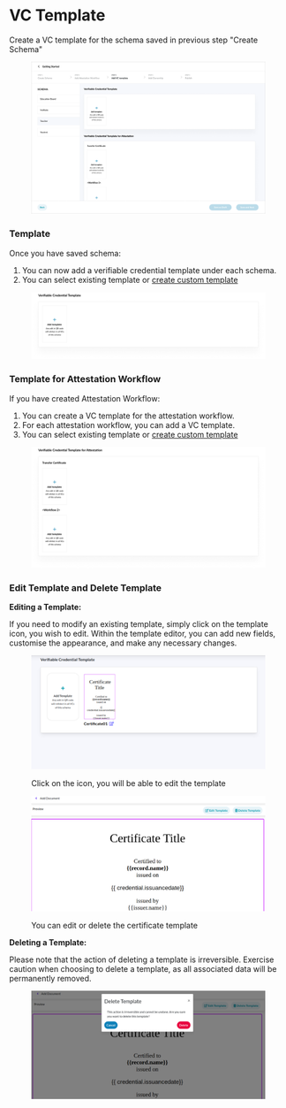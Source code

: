 # VC Template

Create a VC template for the schema saved in previous step "Create Schema"

<figure><img src="../../../../.gitbook/assets/image (22) (2).png" alt=""><figcaption></figcaption></figure>

### Template

Once you have saved schema:

1. You can now add a verifiable credential template under each schema.
2. You can select existing template or [create custom template](https://docs.sunbirdrc.dev/developer-documentation/admin-portal/get-started/vc-template/custom-verifiable-credential-template)

<figure><img src="../../../../.gitbook/assets/image (1) (2) (1).png" alt=""><figcaption></figcaption></figure>

### Template for Attestation Workflow

If you have created Attestation Workflow:

1. You can create a VC template for the attestation workflow.
2. For each attestation workflow, you can add a VC template.
3. You can select existing template or [create custom template](https://docs.sunbirdrc.dev/developer-documentation/admin-portal/get-started/vc-template/custom-verifiable-credential-template)

<figure><img src="../../../../.gitbook/assets/image (5) (2) (2).png" alt=""><figcaption></figcaption></figure>

### Edit Template and Delete Template

**Editing a Template:**

If you need to modify an existing template, simply click on the template icon, you wish to edit. Within the template editor, you can add new fields, customise the appearance, and make any necessary changes.

<figure><img src="../../../../.gitbook/assets/VC1.png" alt=""><figcaption><p>Click on the icon, you will be able to edit the template</p></figcaption></figure>

<figure><img src="../../../../.gitbook/assets/vc3.png" alt=""><figcaption><p>You can edit or delete the certificate template</p></figcaption></figure>

**Deleting a Template:**

Please note that the action of deleting a template is irreversible. Exercise caution when choosing to delete a template, as all associated data will be permanently removed.

<figure><img src="../../../../.gitbook/assets/vc2.png" alt=""><figcaption></figcaption></figure>
